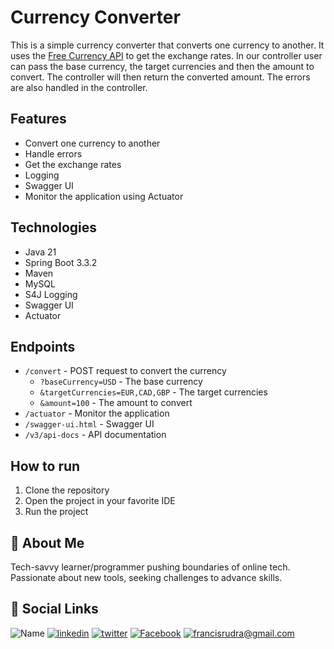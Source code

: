 # Currency Converter
This is a simple currency converter that converts one currency to another. It uses the [Free Currency API](https://freecurrencyapi.com/) to get the exchange rates. In our controller user can pass the base currency, the target currencies and then the amount to convert. The controller will then return the converted amount. The errors are also handled in the controller. 

## Features
- Convert one currency to another
- Handle errors
- Get the exchange rates
- Logging
- Swagger UI
- Monitor the application using Actuator

## Technologies
- Java 21
- Spring Boot 3.3.2
- Maven
- MySQL
- S4J Logging
- Swagger UI
- Actuator

## Endpoints
- `/convert` - POST request to convert the currency
  - `?baseCurrency=USD` - The base currency
  - `&targetCurrencies=EUR,CAD,GBP` - The target currencies
  - `&amount=100` - The amount to convert
- `/actuator` - Monitor the application
- `/swagger-ui.html` - Swagger UI
- `/v3/api-docs` - API documentation


## How to run
1. Clone the repository
2. Open the project in your favorite IDE
3. Run the project

## 🚀 About Me

Tech-savvy learner/programmer pushing boundaries of online tech. Passionate about new tools, seeking challenges to advance skills.

## 🔗 Social Links

![Name](https://img.shields.io/badge/Name-Francis%20Rudra%20D%20Cruze-yellowgreen?style=for-the-badge)
[![linkedin](https://img.shields.io/badge/linkedin-0A66C2?style=for-the-badge&logo=linkedin&logoColor=white)](https://www.linkedin.com/in/rudradcruze)
[![twitter](https://img.shields.io/badge/twitter-1DA1F2?style=for-the-badge&logo=twitter&logoColor=white)](https://twitter.com/rudradcruze)
[![Facebook](https://img.shields.io/badge/facebook-4267B2?style=for-the-badge&logo=facebook&logoColor=white)](https://facebook.com/rudradcruze)
[![francisrudra@gmail.com](https://img.shields.io/badge/gmail-4267B2?style=for-the-badge&logo=gmail&logoColor=white)](mailto:francisrudra@gmail.com)
